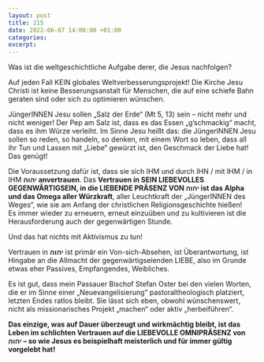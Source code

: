 ```yaml
---
layout: post
title: 215
date: 2022-06-07 14:00:00 +01:00
categories: 
excerpt: 
---
```


Was ist die weltgeschichtliche Aufgabe derer, die Jesus nachfolgen?

Auf jeden Fall KEIN globales Weltverbesserungsprojekt! Die Kirche Jesu Christi ist keine Besserungsanstalt für Menschen, die auf eine schiefe Bahn geraten sind oder sich zu optimieren wünschen.

JüngerINNEN Jesu sollen „Salz der Erde“ (Mt 5, 13) sein – nicht mehr und nicht weniger! Der Pep am Salz ist, dass es das Essen „g’schmackig“ macht, dass es ihm Würze verleiht. Im Sinne Jesu heißt das: die JüngerINNEN Jesu sollen so reden, so handeln, so denken, mit einem Wort so leben, dass all ihr Tun und Lassen mit „Liebe“ gewürzt ist, den Geschmack der Liebe hat! Das genügt!

Die Voraussetzung dafür ist, dass sie sich IHM und durch IHN / mit IHM / in IHM **יהוה anvertrauen**. Das **Vertrauen in SEIN LIEBEVOLLES GEGENWÄRTIGSEIN, in die LIEBENDE PRÄSENZ VON יהוה ist das Alpha und das Omega aller Würzkraft**, aller Leuchtkraft der „JüngerINNEN des Weges“, wie sie am Anfang der christlichen Religionsgeschichte hießen!\
Es immer wieder zu erneuern, erneut einzuüben und zu kultivieren ist die Herausforderung auch der gegenwärtigen Stunde.

Und das hat nichts mit Aktivismus zu tun!

Vertrauen in **יהוה** ist primär ein Von-sich-Absehen, ist Überantwortung, ist Hingabe an die Allmacht der gegenwärtigseienden LIEBE, also im Grunde etwas eher Passives, Empfangendes, Weibliches.

Es ist gut, dass mein Passauer Bischof Stefan Oster bei den vielen Worten, die er im Sinne einer „Neuevangelisierung“ pastoraltheologisch platziert, letzten Endes ratlos bleibt. Sie lässt sich eben, obwohl wünschenswert, nicht als missionarisches Projekt „machen“ oder aktiv „herbeiführen“.

**Das einzige, was auf Dauer überzeugt und wirkmächtig bleibt, ist das Leben im schlichten Vertrauen auf die LIEBEVOLLE OMNIPRÄSENZ von יהוה – so wie Jesus es beispielhaft meisterlich und für immer gültig vorgelebt hat!**
